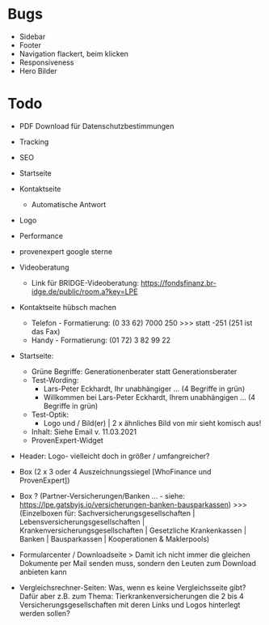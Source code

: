 # Bugs
- Sidebar
- Footer
- Navigation flackert, beim klicken
- Responsiveness
- Hero Bilder

# Todo
- PDF Download für Datenschutzbestimmungen
- Tracking
- SEO
- Startseite
- Kontaktseite
    - Automatische Antwort
- Logo
- Performance
- provenexpert google sterne
- Videoberatung 
    -   Link für BRIDGE-Videoberatung: https://fondsfinanz.br-idge.de/public/room.a?key=LPE
- Kontaktseite hübsch machen
    -   Telefon - Formatierung:    (0 33 62) 7000 250 >>> statt -251 (251 ist das Fax)
    -   Handy - Formatierung:      (01 72) 3 82 99 22

- Startseite:
    -   Grüne Begriffe: Generationenberater statt Generationsberater
    -   Test-Wording: 
        -   Lars-Peter Eckhardt, Ihr unabhängiger ... (4 Begriffe in grün)
        -   Willkommen bei Lars-Peter Eckhardt, Ihrem unabhängigen ... (4 Begriffe in grün)
    -   Test-Optik:
        -   Logo und / Bild(er) | 2 x ähnliches Bild von mir sieht komisch aus!
    -   Inhalt: Siehe Email v. 11.03.2021
    -   ProvenExpert-Widget

- Header:   Logo- vielleicht doch in größer / umfangreicher?

- Box   (2 x 3 oder 4 Auszeichnungssiegel [WhoFinance und ProvenExpert])
- Box ? (Partner-Versicherungen/Banken ... - siehe: https://lpe.gatsbyjs.io/versicherungen-banken-bausparkassen) >>> (Einzelboxen für: Sachversicherungsgesellschaften | Lebensversicherungsgesellschaften | Krankenversicherungsgesellschaften | Gesetzliche Krankenkassen | Banken | Bausparkassen | Kooperationen & Maklerpools)

- Formularcenter / Downloadseite > Damit ich nicht immer die gleichen Dokumente per Mail senden muss, sondern den Leuten zum Download anbieten kann

- Vergleichsrechner-Seiten: Was, wenn es keine Vergleichsseite gibt? Dafür aber z.B. zum Thema: Tierkrankenversicherungen die 2 bis 4 Versicherungsgesellschaften mit deren Links und Logos hinterlegt werden sollen?